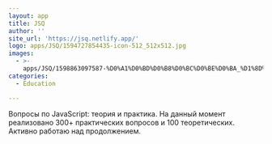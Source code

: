```yaml
---
layout: app
title: JSQ
author: ''
site_url: 'https://jsq.netlify.app/'
logo: apps/JSQ/1594727854435-icon-512_512x512.jpg
images:
  - >-
    apps/JSQ/1598863097587-%D0%A1%D0%BD%D0%B8%D0%BC%D0%BE%D0%BA_%D1%8D%D0%BA%D1%80%D0%B0%D0%BD%D0%B0_%28221%29_768x740.jpg
categories:
  - Education

---
```

Вопросы по JavaScript: теория и практика.
На данный момент реализовано 300+ практических вопросов и 100 теоретических.
Активно работаю над продолжением.
